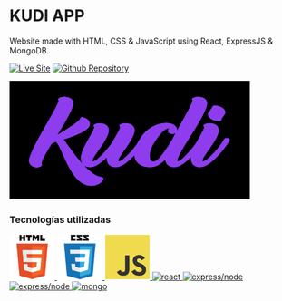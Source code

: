 # KUDI APP

Website made with HTML, CSS & JavaScript using React, ExpressJS & MongoDB.

[![Live Site](https://img.shields.io/static/v1?label=&message=Live%20Site&color=0ABF53&style=for-the-badge)](https://app-flickr.vercel.app/)
[![Github Repository](https://img.shields.io/static/v1?label=&message=Github%20Repository&color=0ABF53&style=for-the-badge&logo=github&logoColor=white)](https://github.com/acasadovalencia/app-kudi.git)

<img src="public/assets/images/meta-logo.png" alt="Kudi logo" width="424" height="209"/>

<h3>Tecnologías utilizadas</h3>
    <a href="https://www.w3.org/html/" target="_blank" rel="noreferrer"> 
        <img src="https://raw.githubusercontent.com/devicons/devicon/master/icons/html5/html5-original-wordmark.svg" alt="html5" width="80" height="80"/> 
    </a> 
    <a href="https://www.w3schools.com/css/" target="_blank" rel="noreferrer"> 
        <img src="https://raw.githubusercontent.com/devicons/devicon/master/icons/css3/css3-original-wordmark.svg" alt="css3" width="80" height="80"/> 
    </a> 
    <a href="https://developer.mozilla.org/en-US/docs/Web/JavaScript" target="_blank" rel="noreferrer"> 
        <img src="https://raw.githubusercontent.com/devicons/devicon/master/icons/javascript/javascript-original.svg" alt="javascript" width="80" height="80"/> 
    </a>
    <a href="https://es.react.dev/" target="_blank" rel="noreferrer"> 
        <img src="https://cdn.iconscout.com/icon/free/png-256/free-react-1-282599.png?f=webp&w=256" alt="react" width="80" height="80"/> 
    </a>
    <a href="https://nodejs.org/en" target="_blank" rel="noreferrer"> 
        <img src="https://static-00.iconduck.com/assets.00/nodejs-icon-2048x2048-rueyo8fw.png" alt="express/node" width="80" height="80"/> 
    </a>
    <a href="https://expressjs.com/" target="_blank" rel="noreferrer"> 
        <img src="https://ajeetchaulagain.com/static/7cb4af597964b0911fe71cb2f8148d64/87351/express-js.png" alt="express/node" width="80" height="80"/> 
    </a>
    <a href="https://www.mongodb.com/es" target="_blank" rel="noreferrer"> 
        <img src="https://static-00.iconduck.com/assets.00/mongodb-icon-1024x1024-jyklwn1x.png" alt="mongo" width="80" height="80"/> 
    </a>
    
</div>
